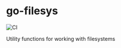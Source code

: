 # go-filesys

![CI](https://github.com/thlib/go-filesys/workflows/CI/badge.svg?_=1)

Utility functions for working with filesystems
